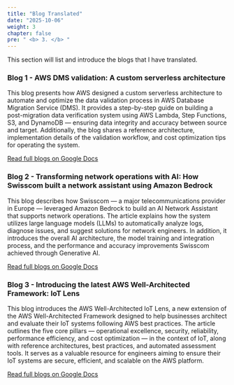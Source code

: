 ```yaml
---
title: "Blog Translated"
date: "2025-10-06"
weight: 3
chapter: false
pre: " <b> 3. </b> "
---
```


This section will list and introduce the blogs that I have translated.

###  Blog 1 - AWS DMS validation: A custom serverless architecture

This blog presents how AWS designed a custom serverless architecture to automate and optimize the data validation 
process in AWS Database Migration Service (DMS). It provides a step-by-step guide on building a post-migration data 
verification system using AWS Lambda, Step Functions, S3, and DynamoDB — ensuring data integrity and accuracy between 
source and target. Additionally, the blog shares a reference architecture, implementation details of the validation 
workflow, and cost optimization tips for operating the system. <br>

[Read full blogs on Google Docs](https://docs.google.com/document/d/1eUa4NqYlUu_hihcxzo9MVyCQIVNPU3QjUxRnbndxFnI/edit?usp=sharing)

###  Blog 2 - Transforming network operations with AI: How Swisscom built a network assistant using Amazon Bedrock

This blog describes how Swisscom — a major telecommunications provider in Europe — leveraged Amazon Bedrock to build an 
AI Network Assistant that supports network operations. The article explains how the system utilizes large language 
models (LLMs) to automatically analyze logs, diagnose issues, and suggest solutions for network engineers. In addition, 
it introduces the overall AI architecture, the model training and integration process, and the performance and accuracy 
improvements Swisscom achieved through Generative AI. <br>

[Read full blogs on Google Docs](https://docs.google.com/document/d/1ikCKahUFh3PWgHrJwTk6YbUqpJYT9hvcxwubiXc5Nzc/edit?usp=sharing)

###  Blog 3 - Introducing the latest AWS Well-Architected Framework: IoT Lens

This blog introduces the AWS Well-Architected IoT Lens, a new extension of the AWS Well-Architected Framework
designed to help businesses architect and evaluate their IoT systems following AWS best practices. The article outlines 
the five core pillars — operational excellence, security, reliability, performance efficiency, and cost optimization 
— in the context of IoT, along with reference architectures, best practices, and automated assessment tools. It serves 
as a valuable resource for engineers aiming to ensure their IoT systems are secure, efficient, 
and scalable on the AWS platform. <br>

[Read full blogs on Google Docs](https://docs.google.com/document/d/1oew0fBQ5a7qarj5Kf9fFY3FUf2jyJp5oAD7w2C59N8E/edit?usp=sharing)
